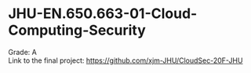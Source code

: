 # JHU-EN.650.663-01-Cloud-Computing-Security
Grade: A<br>
Link to the final project: https://github.com/xjm-JHU/CloudSec-20F-JHU
